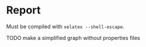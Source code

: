 Report
======

Must be compiled with `xelatex --shell-escape`.

TODO make a simplified graph without properties files
